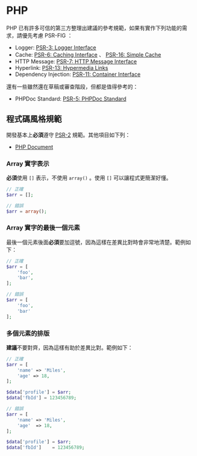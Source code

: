 # PHP

PHP 已有許多可信的第三方整理出建議的參考規範，如果有實作下列功能的需求，請優先考慮 PSR-FIG ：

* Logger: [PSR-3: Logger Interface](http://www.php-fig.org/psr/psr-3/)
* Cache: [PSR-6: Caching Interface](http://www.php-fig.org/psr/psr-6/) 、 [PSR-16: Simple Cache](http://www.php-fig.org/psr/psr-16/)
* HTTP Message: [PSR-7: HTTP Message Interface](http://www.php-fig.org/psr/psr-7/)
* Hyperlink: [PSR-13: Hypermedia Links](http://www.php-fig.org/psr/psr-13/)
* Dependency Injection: [PSR-11: Container Interface](https://www.php-fig.org/psr/psr-11/)

還有一些雖然還在草稿或審查階段，但都是值得參考的：

* PHPDoc Standard: [PSR-5: PHPDoc Standard](https://github.com/phpDocumentor/fig-standards/blob/master/proposed/phpdoc.md)

## 程式碼風格規範

開發基本上**必須**遵守 [PSR-2](http://www.php-fig.org/psr/psr-2/) 規範。其他項目如下列：

* [PHP Document](phpdoc.md)

### Array 實字表示

**必須**使用 `[]` 表示，不使用 `array()` 。使用 `[]` 可以讓程式更簡潔好懂。

```php
// 正確
$arr = [];

// 錯誤
$arr = array();
```

### Array 實字的最後一個元素

最後一個元素後面**必須**要加逗號，因為這樣在差異比對時會非常地清楚。範例如下：

```php
// 正確
$arr = [
    'foo',
    'bar',
];

// 錯誤
$arr = [
    'foo',
    'bar'
];
```

### 多個元素的排版

**建議**不要對齊，因為這樣有助於差異比對。範例如下：

```php
// 正確
$arr = [
    'name' => 'Miles',
    'age' => 18,
];

$data['profile'] = $arr;
$data['fbId'] = 123456789;

// 錯誤
$arr = [
    'name' => 'Miles',
    'age'  => 18,
];

$data['profile'] = $arr;
$data['fbId']    = 123456789;
```

